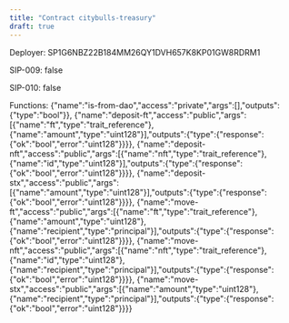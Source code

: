 ```yaml
---
title: "Contract citybulls-treasury"
draft: true
---
```

Deployer: SP1G6NBZ22B184MM26QY1DVH657K8KP01GW8RDRM1

SIP-009: false

SIP-010: false

Functions:
{"name":"is-from-dao","access":"private","args":[],"outputs":{"type":"bool"}}, {"name":"deposit-ft","access":"public","args":[{"name":"ft","type":"trait_reference"},{"name":"amount","type":"uint128"}],"outputs":{"type":{"response":{"ok":"bool","error":"uint128"}}}}, {"name":"deposit-nft","access":"public","args":[{"name":"nft","type":"trait_reference"},{"name":"id","type":"uint128"}],"outputs":{"type":{"response":{"ok":"bool","error":"uint128"}}}}, {"name":"deposit-stx","access":"public","args":[{"name":"amount","type":"uint128"}],"outputs":{"type":{"response":{"ok":"bool","error":"uint128"}}}}, {"name":"move-ft","access":"public","args":[{"name":"ft","type":"trait_reference"},{"name":"amount","type":"uint128"},{"name":"recipient","type":"principal"}],"outputs":{"type":{"response":{"ok":"bool","error":"uint128"}}}}, {"name":"move-nft","access":"public","args":[{"name":"nft","type":"trait_reference"},{"name":"id","type":"uint128"},{"name":"recipient","type":"principal"}],"outputs":{"type":{"response":{"ok":"bool","error":"uint128"}}}}, {"name":"move-stx","access":"public","args":[{"name":"amount","type":"uint128"},{"name":"recipient","type":"principal"}],"outputs":{"type":{"response":{"ok":"bool","error":"uint128"}}}}
